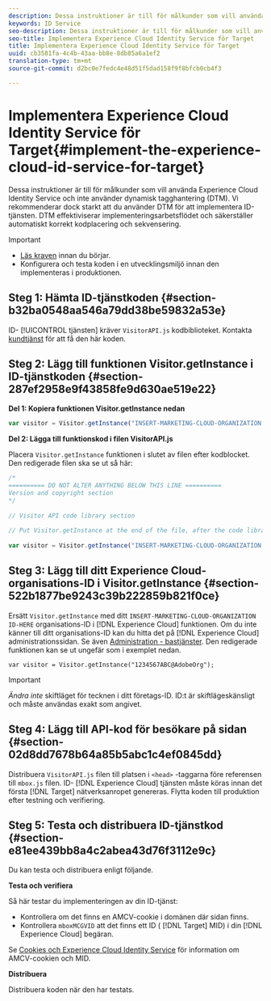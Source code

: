 ```yaml
---
description: Dessa instruktioner är till för målkunder som vill använda Experience Cloud Identity Service och inte använder dynamisk tagghantering (DTM). Vi rekommenderar dock starkt att du använder DTM för att implementera ID-tjänsten. DTM effektiviserar implementeringsarbetsflödet och säkerställer automatiskt korrekt kodplacering och sekvensering.
keywords: ID Service
seo-description: Dessa instruktioner är till för målkunder som vill använda Experience Cloud Identity Service och inte använder dynamisk tagghantering (DTM). Vi rekommenderar dock starkt att du använder DTM för att implementera ID-tjänsten. DTM effektiviserar implementeringsarbetsflödet och säkerställer automatiskt korrekt kodplacering och sekvensering.
seo-title: Implementera Experience Cloud Identity Service för Target
title: Implementera Experience Cloud Identity Service för Target
uuid: cb3581fa-4c4b-43aa-bb8e-8db85a6a1ef2
translation-type: tm+mt
source-git-commit: d2bc0e7fedc4e48d51f5dad158f9f8bfcb0cb4f3

---
```



# Implementera Experience Cloud Identity Service för Target{#implement-the-experience-cloud-id-service-for-target}

Dessa instruktioner är till för målkunder som vill använda Experience Cloud Identity Service och inte använder dynamisk tagghantering (DTM). Vi rekommenderar dock starkt att du använder DTM för att implementera ID-tjänsten. DTM effektiviserar implementeringsarbetsflödet och säkerställer automatiskt korrekt kodplacering och sekvensering.

>[!IMPORTANT]
>
>* [Läs kraven](../reference/requirements.md) innan du börjar.
>* Konfigurera och testa koden i en utvecklingsmiljö innan den implementeras i produktionen.
>



## Steg 1: Hämta ID-tjänstkoden {#section-b32ba0548aa546a79dd38be59832a53e}

ID- [!UICONTROL tjänsten] kräver `VisitorAPI.js` kodbiblioteket. Kontakta [kundtjänst](https://helpx.adobe.com/marketing-cloud/contact-support.html) för att få den här koden.

## Steg 2: Lägg till funktionen Visitor.getInstance i ID-tjänstkoden {#section-287ef2958e9f43858fe9d630ae519e22}

**Del 1: Kopiera funktionen Visitor.getInstance nedan**

```js
var visitor = Visitor.getInstance("INSERT-MARKETING-CLOUD-ORGANIZATION ID-HERE"); 
```

**Del 2: Lägga till funktionskod i filen VisitorAPI.js**

Placera `Visitor.getInstance` funktionen i slutet av filen efter kodblocket. Den redigerade filen ska se ut så här:

```js
/* 
========== DO NOT ALTER ANYTHING BELOW THIS LINE ========== 
Version and copyright section 
*/ 
 
// Visitor API code library section 
 
// Put Visitor.getInstance at the end of the file, after the code library 
 
var visitor = Visitor.getInstance("INSERT-MARKETING-CLOUD-ORGANIZATION ID-HERE");
```

## Steg 3: Lägg till ditt Experience Cloud-organisations-ID i Visitor.getInstance {#section-522b1877be9243c39b222859b821f0ce}

Ersätt `Visitor.getInstance` med ditt `INSERT-MARKETING-CLOUD-ORGANIZATION ID-HERE` organisations-ID i [!DNL Experience Cloud] funktionen. Om du inte känner till ditt organisations-ID kan du hitta det på [!DNL Experience Cloud] administrationssidan. Se även [Administration - bastjänster](https://docs.adobe.com/content/help/en/core-services/interface/manage-users-and-products/admin-getting-started.html). Den redigerade funktionen kan se ut ungefär som i exemplet nedan.

`var visitor = Visitor.getInstance("1234567ABC@AdobeOrg");`

>[!IMPORTANT]
>
>*Ändra inte* skiftläget för tecknen i ditt företags-ID. ID:t är skiftlägeskänsligt och måste användas exakt som angivet.

## Steg 4: Lägg till API-kod för besökare på sidan {#section-02d8dd7678b64a85b5abc1c4ef0845dd}

Distribuera `VisitorAPI.js` filen till platsen i `<head>` -taggarna före referensen till `mbox.js` filen. ID- [!DNL Experience Cloud] tjänsten måste köras innan det första [!DNL Target] nätverksanropet genereras. Flytta koden till produktion efter testning och verifiering.

## Steg 5: Testa och distribuera ID-tjänstkod {#section-e81ee439bb8a4c2abea43d76f3112e9c}

Du kan testa och distribuera enligt följande.

**Testa och verifiera**

Så här testar du implementeringen av din ID-tjänst:

* Kontrollera om det finns en AMCV-cookie i domänen där sidan finns.
* Kontrollera `mboxMCGVID` att det finns ett ID ( [!DNL Target] MID) i din [!DNL Experience Cloud] begäran.

Se [Cookies och Experience Cloud Identity Service](../introduction/cookies.md) för information om AMCV-cookien och MID.

**Distribuera**

Distribuera koden när den har testats.
